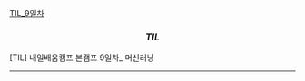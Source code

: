 [TIL_9일차](https://bmk0703.tistory.com/20)

### <center> *TIL* </center>
[TIL] 내일배움캠프 본캠프 9일차_ 머신러닝

---